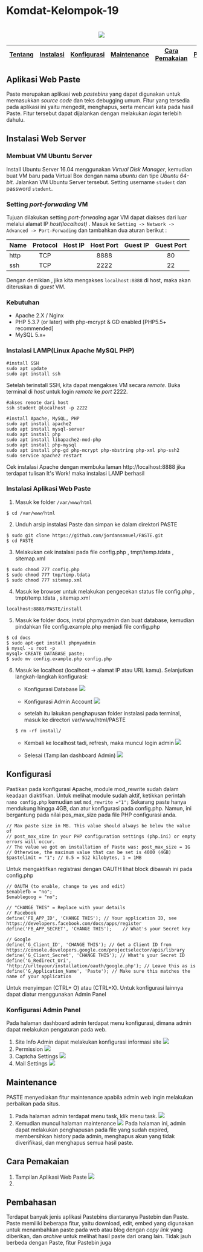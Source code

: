 # Komdat-Kelompok-19
<h1 align="center"><img src="https://github.com/nurradiatun/Komdat-Kelompok-19/blob/master/logo.png"></h1>

[Tentang](#web-paste) | [Instalasi](#instalasi-web-server) | [Konfigurasi](#konfigurasi) | [Maintenance](#maintenance) | [Cara Pemakaian](#cara-pemakaian) | [Pembahasan](#pembahasan) | [Referensi](#referensi)
:---:|:---:|:---:|:---:|:---:|:---:|:---:

## Aplikasi Web Paste
Paste merupakan aplikasi web *pastebins* yang dapat digunakan untuk memasukkan *source code* dan teks debugging umum. Fitur yang tersedia pada aplikasi ini yaitu mengedit, menghapus, serta mencari kata pada hasil Paste. Fitur tersebut dapat dijalankan dengan melakukan *login* terlebih dahulu.

## Instalasi Web Server
### Membuat VM Ubuntu Server
Install Ubuntu Server 16.04 menggunakan *Virtual Disk Manager*, kemudian buat VM baru pada Virtual Box dengan nama *ubuntu* dan tipe *Ubuntu 64-bit*. Jalankan VM Ubuntu Server tersebut. Setting username ``` student ```  dan password ``` student ```.

### Setting *port-forwading* VM
Tujuan dilakukan setting *port-forwading* agar VM dapat diakses dari luar melalui alamat IP *host(localhost)* . 
Masuk ke ``` Setting -> Network -> Advanced -> Port-Forwading ``` dan tambahkan dua aturan berikut :

| Name  	| Protocol | Host IP | Host Port | Guest IP | Guest Port |
| -------- 	| :---------: | :--------: | :----------: | :---------: | :------------: |
| http     	| TCP	| 	       | 8888	 | 		 | 80		     |
| ssh    	| TCP	| 	       | 2222	 | 		 | 22		     |

Dengan demikian , jika kita mengakses ``` localhost:8888 ``` di host, maka akan diteruskan di *guest* VM.

### Kebutuhan
- Apache 2.X / Nginx
- PHP 5.3.7 (or later) with php-mcrypt & GD enabled [PHP5.5+ recommended]
- MySQL 5.x+

### Instalasi LAMP(Linux Apache MySQL PHP)
```
#install SSH
sudo apt update
sudo apt install ssh
```
Setelah terinstall SSH, kita dapat mengakses VM secara *remote*. Buka terminal di *host* untuk login *remote* ke *port* 2222.

```
#akses remote dari host
ssh student @localhost -p 2222

#install Apache, MySQL, PHP
sudo apt install apache2
sudo apt install mysql-server
sudo apt install php
sudo apt install libapache2-mod-php
sudo apt install php-mysql
sudo apt install php-gd php-mcrypt php-mbstring php-xml php-ssh2
sudo service apache2 restart
```
Cek instalasi Apache dengan membuka laman http://localhost:8888 jika terdapat tulisan It's Work! maka instalasi LAMP berhasil
### Instalasi Aplikasi Web Paste
1. Masuk ke folder ``` /var/www/html	```
```
$ cd /var/www/html
```

2. Unduh arsip instalasi Paste dan simpan ke dalam direktori PASTE
```
$ sudo git clone https://github.com/jordansamuel/PASTE.git
$ cd PASTE
```

3. Melakukan cek instalasi pada file config.php , tmpt/temp.tdata , sitemap.xml
```
$ sudo chmod 777 config.php
$ sudo chmod 777 tmp/temp.tdata
$ sudo chmod 777 sitemap.xml
```

4. Masuk ke browser untuk melakukan pengecekan status file config.php , tmpt/temp.tdata , sitemap.xml
```
localhost:8888/PASTE/install
```

5. Masuk ke folder docs, instal phpmyadmin dan buat database, kemudian pindahkan file config.example.php menjadi file config.php
```
$ cd docs
$ sudo apt-get install phpmyadmin
$ mysql -u root -p
mysql> CREATE DATABASE paste;
$ sudo mv config.example.php config.php
```

6. Masuk ke localhost (localhost -> alamat IP atau URL kamu). Selanjutkan langkah-langkah konfigurasi:
	- Konfigurasi Database
	![](https://github.com/nurradiatun/Komdat-Kelompok-19/blob/master/cek%20install.png)
    
    - Konfigurasi Admin Account
    ![](https://github.com/nurradiatun/Komdat-Kelompok-19/blob/master/admin.png)

	- setelah itu lakukan penghapusan folder instalasi pada terminal, masuk ke directori var/www/html/PASTE 
	```
    $ rm -rf install/
    ```
    
    - Kembali ke localhost tadi, refresh, maka muncul login admin
    ![](https://github.com/nurradiatun/Komdat-Kelompok-19/blob/master/login%20adminn.png)
    
    - Selesai (Tampilan dashboard Admin)
    ![](https://github.com/nurradiatun/Komdat-Kelompok-19/blob/master/dashboard.png)
    
## Konfigurasi
Pastikan pada konfigurasi Apache, module mod_rewrite sudah dalam keadaan diaktifkan. Untuk melihat module sudah aktif, ketikkan perintah ``` nano config.php``` kemudian set ``` mod_rewrite ="1"; ```
Sekarang paste hanya mendukung hingga 4GB, dan atur konfigurasi pada config.php. Namun, ini bergantung pada nilai pos_max_size pada file PHP configurasi anda.
```
// Max paste size in MB. This value should always be below the value of
// post_max_size in your PHP configuration settings (php.ini) or empty errors will occur.
// The value we got on installation of Paste was: post_max_size = 1G
// Otherwise, the maximum value that can be set is 4000 (4GB)
$pastelimit = "1"; // 0.5 = 512 kilobytes, 1 = 1MB
```
Untuk mengaktifkan registrasi dengan OAUTH lihat block dibawah ini pada config.php
```
// OAUTH (to enable, change to yes and edit)
$enablefb = "no";
$enablegoog = "no";

// "CHANGE THIS" = Replace with your details
// Facebook
define('FB_APP_ID', 'CHANGE THIS'); // Your application ID, see https://developers.facebook.com/docs/apps/register
define('FB_APP_SECRET', 'CHANGE THIS');    // What's your Secret key

// Google 
define('G_Client_ID', 'CHANGE THIS'); // Get a Client ID from https://console.developers.google.com/projectselector/apis/library
define('G_Client_Secret', 'CHANGE THIS'); // What's your Secret ID
define('G_Redirect_Uri', 'http://urltoyour/installation/oauth/google.php'); // Leave this as is
define('G_Application_Name', 'Paste'); // Make sure this matches the name of your application
```
Untuk menyimpan (CTRL+ O) atau (CTRL+X).
Untuk konfigurasi lainnya dapat diatur menggunakan Admin Panel

### Konfigurasi Admin Panel
Pada halaman dashboard admin terdapat menu konfigurasi, dimana admin dapat melakukan pengaturan pada web. 
1. Site Info
Admin dapat melakukan konfigurasi informasi site
![](https://github.com/nurradiatun/Komdat-Kelompok-19/blob/master/configurasi1.png)
2. Permission
![](https://github.com/nurradiatun/Komdat-Kelompok-19/blob/master/configurasi2.png)
3. Captcha Settings
![](https://github.com/nurradiatun/Komdat-Kelompok-19/blob/master/configure3.png)
4. Mail Settings
![](https://github.com/nurradiatun/Komdat-Kelompok-19/blob/master/configure4.png)

## Maintenance 
PASTE menyediakan fitur maintenance apabila admin web ingin melakukan perbaikan pada situs.
1. Pada halaman admin terdapat menu task, klik menu task.
![](https://github.com/nurradiatun/Komdat-Kelompok-19/blob/master/dashboard.png)
2. Kemudian muncul halaman maintenance 
![](https://github.com/nurradiatun/Komdat-Kelompok-19/blob/master/maintenance.png)
Pada halaman ini, admin dapat melakukan penghapusan pada file yang sudah expired, membersihkan history pada admin, menghapus akun yang tidak diverifikasi, dan menghapus semua hasil paste.

## Cara Pemakaian
1. Tampilan Aplikasi Web Paste
![](https://github.com/nurradiatun/Komdat-Kelompok-19/blob/master/masuk1.png)
2.


## Pembahasan
Terdapat banyak jenis aplikasi Pastebins diantaranya Pastebin dan Paste. Paste memiliki beberapa fitur, yaitu download, edit, embed yang digunakan untuk menambahkan paste pada web atau blog dengan *copy* *link* yang diberikan, dan *archive* untuk melihat hasil paste dari orang lain.
Tidak jauh berbeda dengan Paste, fitur Pastebin juga 